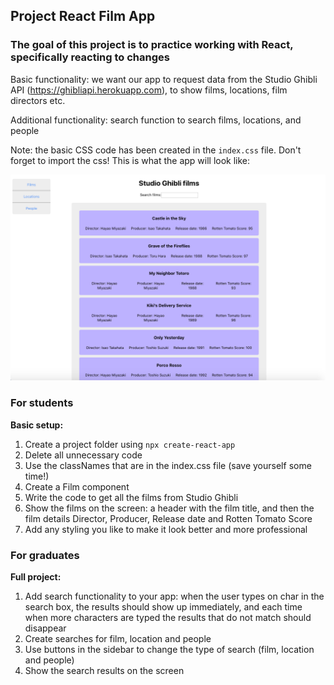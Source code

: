 ## Project React Film App

### The goal of this project is to practice working with React, specifically reacting to changes

Basic functionality: we want our app to request data from the Studio Ghibli API (https://ghibliapi.herokuapp.com), to show films, locations, film directors etc. 

Additional functionality: search function to search films, locations, and people

Note: the basic CSS code has been created in the `index.css` file. Don't forget to import the css! This is what the app will look like:  

<img src="/project_react_film_app/studio_ghibli_films.png" width="800" />

### For students

**Basic setup:**  

1. Create a project folder using `npx create-react-app`
1. Delete all unnecessary code
1. Use the classNames that are in the index.css file (save yourself some time!)
1. Create a Film component 
1. Write the code to get all the films from Studio Ghibli
1. Show the films on the screen: a header with the film title, and then the film details Director, Producer, Release date and Rotten Tomato Score
1. Add any styling you like to make it look better and more professional

### For graduates

**Full project:**

1. Add search functionality to your app: when the user types on char in the search box, the results should show up immediately, and each time when more characters are typed the results that do not match should disappear
1. Create searches for film, location and people
1. Use buttons in the sidebar to change the type of search (film, location and people)
1. Show the search results on the screen